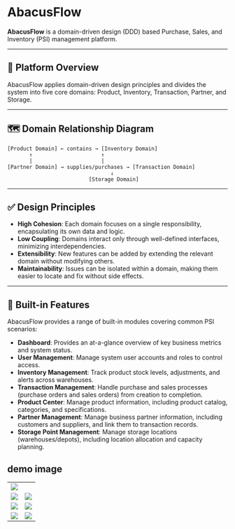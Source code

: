 # AbacusFlow

**AbacusFlow** is a domain-driven design (DDD) based Purchase, Sales, and Inventory (PSI) management platform.

---

## 📘 Platform Overview

AbacusFlow applies domain-driven design principles and divides the system into five core domains: Product, Inventory,
Transaction, Partner, and Storage.

---

## 🗺️ Domain Relationship Diagram

```
[Product Domain] ← contains → [Inventory Domain]
       ↑                      ↑
       |                      |
[Partner Domain] → supplies/purchases → [Transaction Domain]
                                 ↓
                          [Storage Domain]
```

---

## ✅ Design Principles

* **High Cohesion**: Each domain focuses on a single responsibility, encapsulating its own data and logic.
* **Low Coupling**: Domains interact only through well-defined interfaces, minimizing interdependencies.
* **Extensibility**: New features can be added by extending the relevant domain without modifying others.
* **Maintainability**: Issues can be isolated within a domain, making them easier to locate and fix without side
  effects.

---

## 🧩 Built-in Features

AbacusFlow provides a range of built-in modules covering common PSI scenarios:

* **Dashboard**: Provides an at-a-glance overview of key business metrics and system status.
* **User Management**: Manage system user accounts and roles to control access.
* **Inventory Management**: Track product stock levels, adjustments, and alerts across warehouses.
* **Transaction Management**: Handle purchase and sales processes (purchase orders and sales orders) from creation to
  completion.
* **Product Center**: Manage product information, including product catalog, categories, and specifications.
* **Partner Management**: Manage business partner information, including customers and suppliers, and link them to
  transaction records.
* **Storage Point Management**: Manage storage locations (warehouses/depots), including location allocation and capacity
  planning.

## demo image

<table>
    <tr>
        <td><img src="./static/demo/dashboard.png"/></td>
        <td></td>
    </tr>
        <td><img src="./static/demo/inventory.png"/></td>
        <td><img src="./static/demo/product.png"/></td>
    </tr>
    <tr>
        <td><img src="./static/demo/purchseorder.png"/></td>
        <td><img src="./static/demo/saleorder.png"/></td>
    </tr>
        <td><img src="./static/demo/customer.png"/></td>
        <td><img src="./static/demo/supplier.png"/></td>
    </tr>
</table>